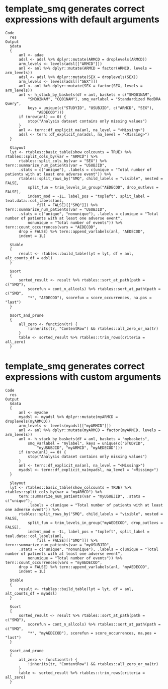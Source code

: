 # template_smq generates correct expressions with default arguments

    Code
      res
    Output
      $data
      {
          anl <- adae
          adsl <- adsl %>% dplyr::mutate(ARMCD = droplevels(ARMCD))
          arm_levels <- levels(adsl[["ARMCD"]])
          anl <- anl %>% dplyr::mutate(ARMCD = factor(ARMCD, levels = arm_levels))
          adsl <- adsl %>% dplyr::mutate(SEX = droplevels(SEX))
          arm_levels <- levels(adsl[["SEX"]])
          anl <- anl %>% dplyr::mutate(SEX = factor(SEX, levels = arm_levels))
          anl <- h_stack_by_baskets(df = anl, baskets = c("SMQ01NAM", 
              "SMQ02NAM", "CQ01NAM"), smq_varlabel = "Standardized MedDRA Query", 
              keys = unique(c("STUDYID", "USUBJID", c("ARMCD", "SEX"), 
                  "AEDECOD")))
          if (nrow(anl) == 0) {
              stop("Analysis dataset contains only missing values")
          }
          anl <- tern::df_explicit_na(anl, na_level = "<Missing>")
          adsl <- tern::df_explicit_na(adsl, na_level = "<Missing>")
      }
      
      $layout
      lyt <- rtables::basic_table(show_colcounts = TRUE) %>% rtables::split_cols_by(var = "ARMCD") %>% 
          rtables::split_cols_by(var = "SEX") %>% tern::summarize_num_patients(var = "USUBJID", 
          .stats = c("unique"), .labels = c(unique = "Total number of patients with at least one adverse event")) %>% 
          rtables::split_rows_by("SMQ", child_labels = "visible", nested = FALSE, 
              split_fun = trim_levels_in_group("AEDECOD", drop_outlevs = FALSE), 
              indent_mod = -1L, label_pos = "topleft", split_label = teal.data::col_labels(anl, 
                  fill = FALSE)[["SMQ"]]) %>% tern::summarize_num_patients(var = "USUBJID", 
          .stats = c("unique", "nonunique"), .labels = c(unique = "Total number of patients with at least one adverse event", 
              nonunique = "Total number of events")) %>% tern::count_occurrences(vars = "AEDECOD", 
          drop = FALSE) %>% tern::append_varlabels(anl, "AEDECOD", 
          indent = 1L)
      
      $table
      {
          result <- rtables::build_table(lyt = lyt, df = anl, alt_counts_df = adsl)
      }
      
      $sort
      {
          sorted_result <- result %>% rtables::sort_at_path(path = c("SMQ"), 
              scorefun = cont_n_allcols) %>% rtables::sort_at_path(path = c("SMQ", 
              "*", "AEDECOD"), scorefun = score_occurrences, na.pos = "last")
      }
      
      $sort_and_prune
      {
          all_zero <- function(tr) {
              !inherits(tr, "ContentRow") && rtables::all_zero_or_na(tr)
          }
          table <- sorted_result %>% rtables::trim_rows(criteria = all_zero)
      }
      

# template_smq generates correct expressions with custom arguments

    Code
      res
    Output
      $data
      {
          anl <- myadae
          myadsl <- myadsl %>% dplyr::mutate(myARMCD = droplevels(myARMCD))
          arm_levels <- levels(myadsl[["myARMCD"]])
          anl <- anl %>% dplyr::mutate(myARMCD = factor(myARMCD, levels = arm_levels))
          anl <- h_stack_by_baskets(df = anl, baskets = "mybaskets", 
              smq_varlabel = "mylabel", keys = unique(c("STUDYID", 
                  "myUSUBJID", "myARMCD", "myAEDECOD")))
          if (nrow(anl) == 0) {
              stop("Analysis dataset contains only missing values")
          }
          anl <- tern::df_explicit_na(anl, na_level = "<Missing>")
          myadsl <- tern::df_explicit_na(myadsl, na_level = "<Missing>")
      }
      
      $layout
      lyt <- rtables::basic_table(show_colcounts = TRUE) %>% rtables::split_cols_by(var = "myARMCD") %>% 
          tern::summarize_num_patients(var = "myUSUBJID", .stats = c("unique"), 
              .labels = c(unique = "Total number of patients with at least one adverse event")) %>% 
          rtables::split_rows_by("SMQ", child_labels = "visible", nested = FALSE, 
              split_fun = trim_levels_in_group("myAEDECOD", drop_outlevs = FALSE), 
              indent_mod = -1L, label_pos = "topleft", split_label = teal.data::col_labels(anl, 
                  fill = FALSE)[["SMQ"]]) %>% tern::summarize_num_patients(var = "myUSUBJID", 
          .stats = c("unique", "nonunique"), .labels = c(unique = "Total number of patients with at least one adverse event", 
              nonunique = "Total number of events")) %>% tern::count_occurrences(vars = "myAEDECOD", 
          drop = FALSE) %>% tern::append_varlabels(anl, "myAEDECOD", 
          indent = 1L)
      
      $table
      {
          result <- rtables::build_table(lyt = lyt, df = anl, alt_counts_df = myadsl)
      }
      
      $sort
      {
          sorted_result <- result %>% rtables::sort_at_path(path = c("SMQ"), 
              scorefun = cont_n_allcols) %>% rtables::sort_at_path(path = c("SMQ", 
              "*", "myAEDECOD"), scorefun = score_occurrences, na.pos = "last")
      }
      
      $sort_and_prune
      {
          all_zero <- function(tr) {
              !inherits(tr, "ContentRow") && rtables::all_zero_or_na(tr)
          }
          table <- sorted_result %>% rtables::trim_rows(criteria = all_zero)
      }
      

